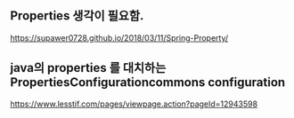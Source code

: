 ## Properties 생각이 필요함.
https://supawer0728.github.io/2018/03/11/Spring-Property/

## java의 properties 를 대치하는 PropertiesConfigurationcommons configuration
https://www.lesstif.com/pages/viewpage.action?pageId=12943598
